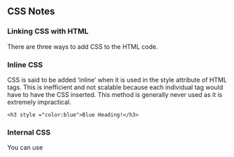 ## CSS Notes

### Linking CSS with HTML
There are three ways to add CSS to the HTML code.

### Inline CSS
CSS is said to be added ‘inline’ when it is used in the style attribute of HTML tags. This is inefficient and not scalable because each individual tag would have to have the CSS inserted. This method is generally never used as it is extremely impractical.
```
<h3 style ="color:blue">Blue Heading!</h3>
```

### Internal CSS
You can use <style> tags within the <head> of the HTML to define the style of a certain tag. For instance, in the example below, all h3 headings are defined to be blue. This approach is clearly better from using CSS inline because this makes the code less repetitive, easier to read and write, and overall economical.

```
<html>
 <head>
  <style>
   h3 {color: blue;}
  </style>
 </head>
 <body>
   <h3>Internal CSS</h3>
 </body>
</html>

```

### External CSS
CSS is most commonly written in a separate file and linked up with the HTML. The advantage of doing so is that it can be reused by other HTML files, updating it becomes simpler, and web pages can be tailored for different users, browsers, and platforms.

You can do so by writing a self-closing link tag in your HTML head like the following,
```
<link rel="stylesheet" href="cssfilename.css">
```

CSS files comprise a set of rules, each of which consists of a selector (to indicate which elements you are trying to modify), followed by a declaration block that contains a set of properties and those properties’ values.